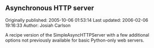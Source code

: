 ## Asynchronous HTTP server 
Originally published: 2005-10-06 01:53:14 
Last updated: 2006-02-06 19:16:33 
Author: Josiah Carlson 
 
A recipe version of the SimpleAsyncHTTPServer with a few additional options not previously available for basic Python-only web servers.